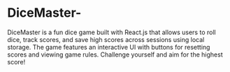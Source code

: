 # DiceMaster-
DiceMaster is a fun dice game built with React.js that allows users to roll dice, track scores, and save high scores across sessions using local storage. The game features an interactive UI with buttons for resetting scores and viewing game rules. Challenge yourself and aim for the highest score!
